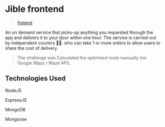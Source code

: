 # Jible frontend

> [frotend](https://github.com/JairoDuarte/capstone-front)

An on demand service that picks-up anything you requested through the app and delivers it to your door within one hour. The service is carried-out by independent couriers 🚴‍♀️. who can take 1 or more orders to allow users to share the cost of delivery.

> The challenge was Calculated the optimized route manually (no Google Maps / Waze API).

## Technologies Used

NodeJS

ExpressJS

MongoDB

Mongoose